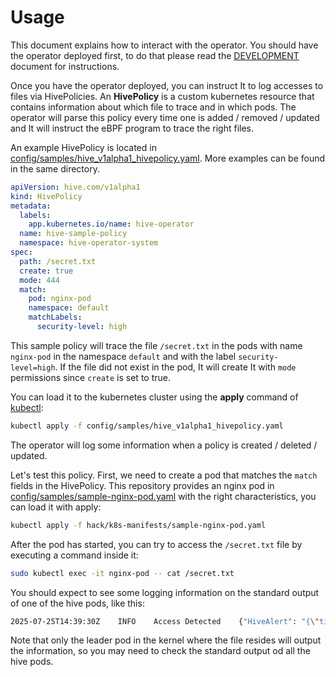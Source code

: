 # Usage

This document explains how to interact with the operator. You should
have the operator deployed first, to do that please read the
[DEVELOPMENT](./DEVELOPMENT.md) document for instructions.

Once you have the operator deployed, you can instruct It to log accesses
to files via HivePolicies. An **HivePolicy** is a custom kubernetes resource
that contains information about which file to trace and in which pods.
The operator will parse this policy every time one is added / removed / updated
and It will instruct the eBPF program to trace the right files.

An example HivePolicy is located in [config/samples/hive_v1alpha1_hivepolicy.yaml](../config/samples/hive_v1alpha1_hivepolicy.yaml).
More examples can be found in the same directory.

```yaml
apiVersion: hive.com/v1alpha1
kind: HivePolicy
metadata:
  labels:
    app.kubernetes.io/name: hive-operator
  name: hive-sample-policy
  namespace: hive-operator-system
spec:
  path: /secret.txt
  create: true
  mode: 444
  match:
    pod: nginx-pod
    namespace: default
    matchLabels:
      security-level: high
```

This sample policy will trace the file `/secret.txt` in the pods with
name `nginx-pod` in the namespace `default` and with the label
`security-level=high`. If the file did not exist in the pod, It will
create It with `mode` permissions since `create` is set to true.

You can load it to the kubernetes cluster using the **apply** command
of [kubectl](https://kubernetes.io/docs/reference/kubectl/):

```bash
kubectl apply -f config/samples/hive_v1alpha1_hivepolicy.yaml
```

The operator will log some information when a policy is created /
deleted / updated.

Let's test this policy. First, we need to create a pod that matches
the `match` fields in the HivePolicy. This repository provides
an nginx pod in [config/samples/sample-nginx-pod.yaml](../config/samples/sample-nginx-pod.yaml)
with the right characteristics, you can load it with apply:

```bash
kubectl apply -f hack/k8s-manifests/sample-nginx-pod.yaml
```

After the pod has started, you can try to access the `/secret.txt` file
by executing a command inside it:

```bash
sudo kubectl exec -it nginx-pod -- cat /secret.txt
```

You should expect to see some logging information on the standard
output of one of the hive pods, like this:

```bash
2025-07-25T14:39:30Z    INFO    Access Detected    {"HiveAlert": "{\"timestamp\":\"2025-07-25T14:39:30Z\",\"hive_policy_name\":\"hive-sample-policy\",\"metadata\":{\"path\":\"/secret.txt\",\"inode\":14059098,\"mask\":36,\"kernel_id\":\"12c131ef-aec6-4d9c-ae9c-3ac871aaefe4\"},\"pod\":{\"name\":\"nginx-pod\",\"namespace\":\"default\",\"contianer\":{\"id\":\"containerd://e6e73ba6d2479702cebe6162a10b2c8ff45c533e556c08bc7d85930ebae8eeec\",\"name\":\"nginx\"}},\"process\":{\"pid\":58013,\"tgid\":58013}}"}
```

Note that only the leader pod in the kernel where the file resides
will output the information, so you may need to check the standard
output od all the hive pods.
